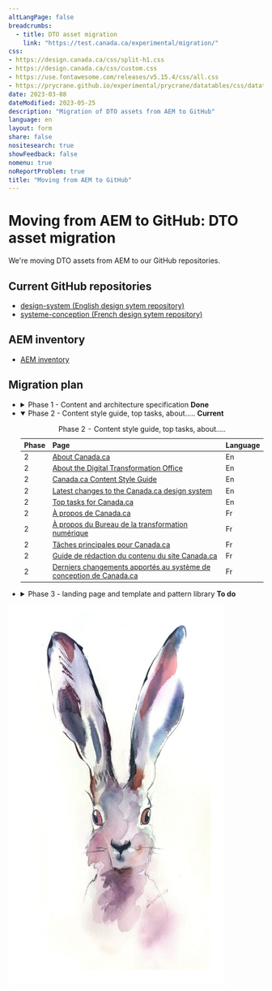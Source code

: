 ```yaml
---
altLangPage: false
breadcrumbs:
  - title: DTO asset migration
    link: "https://test.canada.ca/experimental/migration/"
css:
- https://design.canada.ca/css/split-h1.css
- https://design.canada.ca/css/custom.css
- https://use.fontawesome.com/releases/v5.15.4/css/all.css
- https://prycrane.github.io/experimental/prycrane/datatables/css/datatables-fun.css
date: 2023-03-08
dateModified: 2023-05-25
description: "Migration of DTO assets from AEM to GitHub"
language: en
layout: form
share: false
nositesearch: true
showFeedback: false
nomenu: true
noReportProblem: true
title: "Moving from AEM to GitHub"
---
```

<div class="row">
  <div class="col-md-8">
    <h1 property="name" id="wb-cont" dir="ltr"><span class="stacked"><span>Moving from AEM to GitHub</span>: <span>DTO asset migration</span></span></h1>
    <p>We're moving DTO assets from AEM to our GitHub repositories.</p>
    <h2 class="h3 mrgn-tp-lg">Current GitHub repositories</h2>
    <ul class="fa-ul">
      <li><span class="fa-li"><span class="fas fa-code-branch"></span></span><a href="https://github.com/canada-ca/design-system">design-system (English design sytem repository)</a></li>
      <li><span class="fa-li"><span class="fas fa-code-branch"></span></span><a href="https://github.com/canada-ca/systeme-conception">systeme-conception (French design sytem repository)</a></li>
    </ul>
    <h2 class="h3 mrgn-tp-lg">AEM inventory</h2>
    <ul class="fa-ul">
      <li><span class="fa-li"><span class="fab fa-google-drive"></span></span><a href="https://docs.google.com/spreadsheets/d/1xbBwK4ximVygzuqV0Ie-cbQjEDvyVQLfZExcbLsupkw">AEM inventory</a></li>
    </ul>
    <h2 class="h3 mrgn-tp-lg">Migration plan</h2>
    <ul class="list-unstyled">
      <li>
        <details>
          <summary class="bg-success">Phase 1 - Content and architecture specification <span class="pull-right"><strong>Done</strong></span></summary>
          <section class="panel panel-default mrgn-tp-lg mrgn-bttm-lg">
            <table class="table small table-striped table-bordered table-responsive">
              <caption class="wb-inv">
              Phase 1 - Content and architecture Specification
              </caption>
              <thead>
                <tr>
                  <th class="text-center col-md-1">Phase</th>
                  <th class="col-md-9">Page</th>
                  <th class="text-center col-md-2">Language</th>
                </tr>
              </thead>
              <tbody>
                <tr>
                  <td class="text-center">1</td>
                  <td><a href="https://www.canada.ca/en/treasury-board-secretariat/services/government-communications/canada-content-information-architecture-specification.html">Canada.ca Content and Information Architecture Specification</a></td>
                  <td class="text-center">En</td>
                </tr>
                <tr>
                  <td class="text-center">1</td>
                  <td><a href="https://www.canada.ca/en/treasury-board-secretariat/services/government-communications/canada-content-information-architecture-specification/usage-canadaca-design.html">Who has to use the Canada.ca design system</a></td>
                  <td class="text-center">En</td>
                </tr>
                <tr>
                  <td class="text-center">1</td>
                  <td><a href="https://www.canada.ca/en/treasury-board-secretariat/services/government-communications/canada-content-information-architecture-specification/mandatory-elements.html">Mandatory elements of the Canada.ca design system</a></td>
                  <td class="text-center">En</td>
                </tr>
                <tr>
                  <td class="text-center">1</td>
                  <td><a href="https://www.canada.ca/en/treasury-board-secretariat/services/government-communications/canada-content-information-architecture-specification/organizing-content.html">Organizing content on Canada.ca</a></td>
                  <td class="text-center">En</td>
                </tr>
                <tr>
                  <td class="text-center">1</td>
                  <td><a href="https://www.canada.ca/en/treasury-board-secretariat/services/government-communications/canada-content-information-architecture-specification/templates.html">Designing content on Canada.ca</a></td>
                  <td class="text-center">En</td>
                </tr>
                <tr>
                  <td class="text-center">1</td>
                  <td><a href="https://www.canada.ca/fr/secretariat-conseil-tresor/services/communications-gouvernementales/specifications-contenu-architecture-information-canada.html">Spécifications du contenu et de l’architecture de l'information pour Canada.ca</a></td>
                  <td class="text-center">Fr</td>
                </tr>
                <tr>
                  <td class="text-center">1</td>
                  <td><a href="https://www.canada.ca/fr/secretariat-conseil-tresor/services/communications-gouvernementales/specifications-contenu-architecture-information-canada/utilisation-concept-canadaca.html">Canada.ca : Qui doit utiliser le sysème de conception de Canada.ca</a></td>
                  <td class="text-center">Fr</td>
                </tr>
                <tr>
                  <td class="text-center">1</td>
                  <td><a href="https://www.canada.ca/fr/secretariat-conseil-tresor/services/communications-gouvernementales/specifications-contenu-architecture-information-canada/elements-obligatoires.html">Canada.ca : Éléments obligatoires du système de conception de Canada.ca</a></td>
                  <td class="text-center">Fr</td>
                </tr>
                <tr>
                  <td class="text-center">1</td>
                  <td><a href="https://www.canada.ca/fr/secretariat-conseil-tresor/services/communications-gouvernementales/specifications-contenu-architecture-information-canada/organiser-contenu.html">Canada.ca : Organiser le contenu dans Canada.ca</a></td>
                  <td class="text-center">Fr</td>
                </tr>
                <tr>
                  <td class="text-center">1</td>
                  <td><a href="https://www.canada.ca/fr/secretariat-conseil-tresor/services/communications-gouvernementales/specifications-contenu-architecture-information-canada/modeles.html">Canada.ca : Concevoir le contenu pour Canada.ca</a></td>
                  <td class="text-center">Fr</td>
                </tr>
              </tbody>
            </table>
            <footer class="panel-footer small">
              <h4 class="h5 mrgn-tp-lg">AEM redirects - file for AEM (Phase 1)</h4>
              <ul class="fa-ul">
                <li><span class="fa-li"><span class="fas fa-directions"></span></span><a href="https://docs.google.com/spreadsheets/d/1DL6_TF12ddaT2dzX-Zvulp8G-nviOxkP40h0fNzL14g/edit#gid=0">AEM redirects - Architecture Specification</a></li>
                <li>\Principle Publisher Reference #20230518-101635-000-A</li>
              </ul>
              <h4 class="h5 mrgn-tp-lg">English (Phase 1)</h4>
              <ul class="fa-ul">
                <li><span class="fa-li"><span class="fas fa-code-branch"></span></span><a href="https://github.com/canada-ca/design-system/pull/200">Pull request #200: Content and Information Architecture Specification</a></li>
                <li><span class="fa-li"><span class="fas fas fa-code"></span></span><a href="https://deploy-preview-200--design-system-canada-ca.netlify.app/architecture/canada-content-information-architecture-specification.html">Preview: Canada.ca Content and Information Architecture Specification</a></li>
              </ul>
              <h4 class="h5 mrgn-tp-lg">French (Phase 1)</h4>
              <ul class="fa-ul">
                <li><span class="fa-li"><span class="fas fa-code-branch"></span></span><a href="https://github.com/canada-ca/systeme-conception/pull/126">Pull request #126: Migration specifications du contenu</a></li>
                <li><span class="fa-li"><span class="fas fas fa-code"></span></span><a href="https://deploy-preview-126--systeme-conception-canada-ca.netlify.app/architecture/specifications-contenu-architecture-information-canada.html">Preview: Spécifications du contenu et de l’architecture de l'information pour Canada.ca</a></li>
              </ul>
            </footer>
          </section>
        </details>
      </li>
      <li>
        <details open="open">
          <summary class="bg-info">Phase 2 - Content style guide, top tasks, about..... <span class="pull-right"><strong>Current</strong></span></summary>
          <section class="panel panel-default mrgn-tp-lg">
            <table class="table small table-striped table-bordered table-responsive">
              <caption class="wb-inv">
              Phase 2 - Content style guide, top tasks, about.....
              </caption>
              <thead>
                <tr>
                  <th class="text-center col-md-1">Phase</th>
                  <th class="col-md-9">Page</th>
                  <th class="text-center col-md-2">Language</th>
                </tr>
              </thead>
              <tbody>
                <tr>
                  <td class="text-center">2</td>
                  <td><a href="https://www.canada.ca/en/government/about.html">About Canada.ca</a></td>
                  <td class="text-center">En</td>
                </tr>
                <tr>
                  <td class="text-center">2</td>
                  <td><a href="https://www.canada.ca/en/government/about/about-digital-transformation-office.html">About the Digital Transformation Office</a></td>
                  <td class="text-center">En</td>
                </tr>
                <tr>
                  <td class="text-center">2</td>
                  <td><a href="https://www.canada.ca/en/treasury-board-secretariat/services/government-communications/canada-content-style-guide.html">Canada.ca Content Style Guide</a></td>
                  <td class="text-center">En</td>
                </tr>
                <tr>
                  <td class="text-center">2</td>
                  <td><a href="https://www.canada.ca/en/government/about/design-system/latest-changes.html">Latest changes to the Canada.ca design system</a></td>
                  <td class="text-center">En</td>
                </tr>
                <tr>
                  <td class="text-center">2</td>
                  <td><a href="https://www.canada.ca/en/government/about/top-tasks-for-canada-ca.html">Top tasks for Canada.ca</a></td>
                  <td class="text-center">En</td>
                </tr>
                <tr>
                  <td class="text-center">2</td>
                  <td><a href="https://www.canada.ca/fr/gouvernement/a-propos.html">À propos de Canada.ca</a></td>
                  <td class="text-center">Fr</td>
                </tr>
                <tr>
                  <td class="text-center">2</td>
                  <td><a href="https://www.canada.ca/fr/gouvernement/a-propos/a-propos-bureau-transformation-numerique.html">À propos du Bureau de la transformation numérique</a></td>
                  <td class="text-center">Fr</td>
                </tr>
                <tr>
                  <td class="text-center">2</td>
                  <td><a href="https://www.canada.ca/fr/gouvernement/a-propos/taches-principales-pour-canada-ca.html">Tâches principales pour Canada.ca</a></td>
                  <td class="text-center">Fr</td>
                </tr>
                <tr>
                  <td class="text-center">2</td>
                  <td><a href="https://www.canada.ca/fr/secretariat-conseil-tresor/services/communications-gouvernementales/guide-redaction-contenu-canada.html">Guide de rédaction du contenu du site Canada.ca</a></td>
                  <td class="text-center">Fr</td>
                </tr>
                <tr>
                  <td class="text-center">2</td>
                  <td><a href="https://www.canada.ca/fr/gouvernement/a-propos/systeme-conception/derniers-changements.html">Derniers changements apportés au système de conception de Canada.ca</a></td>
                  <td class="text-center">Fr</td>
                </tr>
              </tbody>
            </table>
          </section>
        </details>
      </li>
      <li>
        <details>
          <summary class="bg-info">Phase 3 - landing page and template and pattern library <span class="pull-right"><strong>To do</strong></span></summary>
          <section class="panel panel-default mrgn-tp-lg">
            <table class="table small table-striped table-bordered table-responsive">
              <caption class="wb-inv">
              Phase 3 - landing page and template and pattern library
              </caption>
              <thead>
                <tr>
                  <th class="text-center col-md-1">Phase</th>
                  <th class="col-md-9">Page</th>
                  <th class="text-center col-md-2">Language</th>
                </tr>
              </thead>
              <tbody>
                <tr>
                  <td class="text-center">3</td>
                  <td><a href="https://www.canada.ca/en/government/about/design-system/pattern-library.html">Template and pattern library for Canada.ca</a></td>
                  <td class="text-center">En</td>
                </tr>
                <tr>
                  <td class="text-center">3</td>
                  <td><a href="https://www.canada.ca/en/government/about/design-system.html">Canada.ca design system</a></td>
                  <td class="text-center">En</td>
                </tr>
                <tr>
                  <td class="text-center">3</td>
                  <td><a href="https://www.canada.ca/fr/gouvernement/a-propos/systeme-conception/bibliotheque-modeles.html">Bibliothèque de modèles et de configurations de conception</a></td>
                  <td class="text-center">Fr</td>
                </tr>
                <tr>
                  <td class="text-center">3</td>
                  <td><a href="https://www.canada.ca/fr/gouvernement/a-propos/systeme-conception.html">Système de conception de Canada.ca</a></td>
                  <td class="text-center">Fr</td>
                </tr>
              </tbody>
            </table>
          </section>
        </details>
      </li>
    </ul>
  </div>
  <div class="col-md-4">
    <div><img src="./images/bunny20.png" alt="" class="img-responsive"></div>
  </div>
</div>
